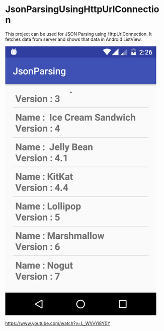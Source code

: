 # JsonParsingUsingHttpUrlConnection
This project can be used for JSON Parsing using HttpUrlConnection. 
It fetches data from server and shows that data in Android ListView.

[![Watch the video](https://raw.githubusercontent.com/coderminion/JsonParsingUsingHttpUrlConnection/master/device-2017-08-02-142630.png)](https://www.youtube.com/watch?v=L_WVvYi8Y0Y)

https://www.youtube.com/watch?v=L_WVvYi8Y0Y
